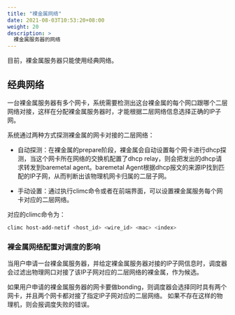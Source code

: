 ```yaml
---
title: "裸金属网络"
date: 2021-08-03T10:53:20+08:00
weight: 20
description: >
  裸金属服务器的网络
---
```


目前，裸金属服务器只能使用经典网络。

## 经典网络

一台裸金属服务器有多个网卡，系统需要检测出这台裸金属的每个网口跟哪个二层网络对接，这样在分配裸金属服务器时，才能根据二层网络信息选择正确的IP子网。

系统通过两种方式探测裸金属的网卡对接的二层网络：

- 自动探测：在裸金属的prepare阶段，裸金属会自动设置每个网卡进行dhcp探测，当这个网卡所在网络的交换机配置了dhcp relay，则会把发出的dhcp请求转发到baremetal agent。baremetal Agent根据dhcp报文的来源IP找到匹配的IP子网，从而判断出该物理机网卡归属的二层子网。

- 手动设置：通过执行climc命令或者在前端界面，可以设置裸金属服务每个网卡对应的二层网络。

对应的climc命令为：

```bash
climc host-add-netif <host_id> <wire_id> <mac> <index>
```

### 裸金属网络配置对调度的影响

当用户申请一台裸金属服务器，并给定裸金属服务器对接的IP子网信息时，调度器会过滤出物理网口对接了该IP子网对应的二层网络的裸金属，作为候选。

如果用户申请的裸金属服务器的网卡要做bonding，则调度器会选择同时具有两个网卡，并且两个网卡都对接了指定IP子网对应的二层网络。
如果不存在这样的物理机，则会报调度失败的错误。
